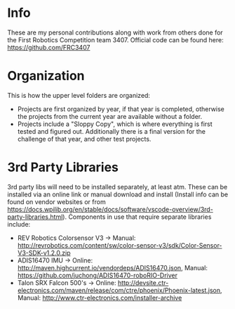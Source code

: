 # Info
These are my personal contributions along with work from others done for the First Robotics Competition team 3407. Official code can be found here: https://github.com/FRC3407

# Organization
This is how the upper level folders are organized:
- Projects are first organized by year, if that year is completed, otherwise the projects from the current year are available without a folder. 
- Projects include a "Sloppy Copy", which is where everything is first tested and figured out. Additionally there is a final version for the challenge of that year, and other test projects. 

# 3rd Party Libraries
3rd party libs will need to be installed separately, at least atm. These can be installed via an online link or manual download and install (Install info can be found on vendor websites or from https://docs.wpilib.org/en/stable/docs/software/vscode-overview/3rd-party-libraries.html). Components in use that require separate libraries include:
- REV Robotics Colorsensor V3 -> Manual: http://revrobotics.com/content/sw/color-sensor-v3/sdk/Color-Sensor-V3-SDK-v1.2.0.zip 
- ADIS16470 IMU -> Online: http://maven.highcurrent.io/vendordeps/ADIS16470.json, Manual: https://github.com/juchong/ADIS16470-roboRIO-Driver
- Talon SRX Falcon 500's -> Online: http://devsite.ctr-electronics.com/maven/release/com/ctre/phoenix/Phoenix-latest.json, Manual: http://www.ctr-electronics.com/installer-archive
